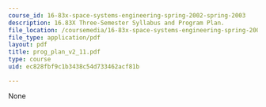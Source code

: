 ```yaml
---
course_id: 16-83x-space-systems-engineering-spring-2002-spring-2003
description: 16.83X Three-Semester Syllabus and Program Plan.
file_location: /coursemedia/16-83x-space-systems-engineering-spring-2002-spring-2003/ec828fbf9c1b3438c54d733462acf81b_prog_plan_v2_11.pdf
file_type: application/pdf
layout: pdf
title: prog_plan_v2_11.pdf
type: course
uid: ec828fbf9c1b3438c54d733462acf81b

---
```

None